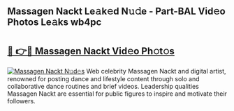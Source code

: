## Massagen Nackt Le𝚊k𝚎d N𝚞𝚍e - Part-BAL Vid𝚎o Photos Le𝚊ks wb4pc

# <h2><a href="http://fb3j4pz.evod.top/?m=Massagen+Nackt">🔗 👉🔴 Massagen Nackt Vid𝚎o Ph𝚘t𝚘s</a></h2>

[![Massagen Nackt N𝚞d𝚎s](https://i.imgur.com/8V9OHl7.gif)](http://fb3j4pz.evod.top/?m=Massagen+Nackt)
Web celebrity Massagen Nackt and digital artist, renowned for posting dance and lifestyle content through solo and collaborative dance routines and brief videos. Leadership qualities Massagen Nackt are essential for public figures to inspire and motivate their followers. 

